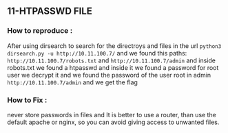 ## 11-HTPASSWD FILE
### How to reproduce :
After using dirsearch to search for the directroys and files in the url
`python3 dirsearch.py -u http://10.11.100.7/`
and we found this paths:
`http://10.11.100.7/robots.txt`
and
`http://10.11.100.7/admin`
and inside robots.txt we found a htpasswd
and inside it we found a password for root user
we decrypt it and we found the password of the user root in admin `http://10.11.100.7/admin`
and we get the flag
### How to Fix :
never store passwords in files
and It is better to use a router, than use the default apache or nginx, so you can avoid giving access to unwanted files.
